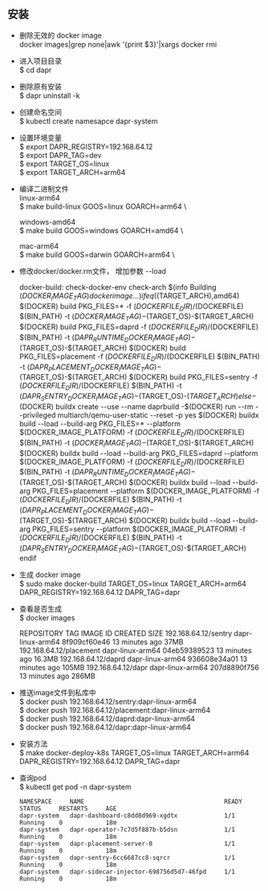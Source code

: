 ## 安装
- 删除无效的 docker image \
  docker images|grep none|awk '{print $3}'|xargs docker rmi


- 进入项目目录 \
  $ cd dapr 


- 删除原有安装 \
  $ dapr uninstall -k


- 创建命名空间 \
  $ kubectl create namesapce dapr-system


- 设置环境变量 \
  $ export DAPR_REGISTRY=192.168.64.12 \
  $ export DAPR_TAG=dev \
  $ export  TARGET_OS=linux \
  $ export  TARGET_ARCH=arm64 


- 编译二进制文件 \
  linux-arm64 \
  $ make build-linux GOOS=linux GOARCH=arm64 \
  
  windows-amd64 \
  $ make build GOOS=windows GOARCH=amd64 \

  mac-arm64 \
  $ make build GOOS=darwin GOARCH=arm64 \

- 修改docker/docker.rm文件， 增加参数 --load
  
    
    docker-build: check-docker-env check-arch
        $(info Building $(DOCKER_IMAGE_TAG) docker image ...)
    ifeq ($(TARGET_ARCH),amd64)
        $(DOCKER) build PKG_FILES=* -f $(DOCKERFILE_DIR)/$(DOCKERFILE) $(BIN_PATH) -t $(DOCKER_IMAGE_TAG)-$(TARGET_OS)-$(TARGET_ARCH)
        $(DOCKER) build PKG_FILES=daprd -f $(DOCKERFILE_DIR)/$(DOCKERFILE) $(BIN_PATH) -t $(DAPR_RUNTIME_DOCKER_IMAGE_TAG)-$(TARGET_OS)-$(TARGET_ARCH)
        $(DOCKER) build PKG_FILES=placement -f $(DOCKERFILE_DIR)/$(DOCKERFILE) $(BIN_PATH) -t $(DAPR_PLACEMENT_DOCKER_IMAGE_TAG)-$(TARGET_OS)-$(TARGET_ARCH)
        $(DOCKER) build PKG_FILES=sentry -f $(DOCKERFILE_DIR)/$(DOCKERFILE) $(BIN_PATH) -t $(DAPR_SENTRY_DOCKER_IMAGE_TAG)-$(TARGET_OS)-$(TARGET_ARCH)
    else
        -$(DOCKER) buildx create --use --name daprbuild
        -$(DOCKER) run --rm --privileged multiarch/qemu-user-static --reset -p yes
        $(DOCKER) buildx build --load  --build-arg PKG_FILES=*         --platform $(DOCKER_IMAGE_PLATFORM) -f $(DOCKERFILE_DIR)/$(DOCKERFILE) $(BIN_PATH) -t $(DOCKER_IMAGE_TAG)-$(TARGET_OS)-$(TARGET_ARCH)
        $(DOCKER) buildx build --load  --build-arg PKG_FILES=daprd     --platform $(DOCKER_IMAGE_PLATFORM) -f $(DOCKERFILE_DIR)/$(DOCKERFILE) $(BIN_PATH) -t $(DAPR_RUNTIME_DOCKER_IMAGE_TAG)-$(TARGET_OS)-$(TARGET_ARCH)
        $(DOCKER) buildx build --load  --build-arg PKG_FILES=placement --platform $(DOCKER_IMAGE_PLATFORM) -f $(DOCKERFILE_DIR)/$(DOCKERFILE) $(BIN_PATH) -t $(DAPR_PLACEMENT_DOCKER_IMAGE_TAG)-$(TARGET_OS)-$(TARGET_ARCH)
        $(DOCKER) buildx build --load  --build-arg PKG_FILES=sentry    --platform $(DOCKER_IMAGE_PLATFORM) -f $(DOCKERFILE_DIR)/$(DOCKERFILE) $(BIN_PATH) -t $(DAPR_SENTRY_DOCKER_IMAGE_TAG)-$(TARGET_OS)-$(TARGET_ARCH)
    endif

- 生成 docker image \
  $ sudo make docker-build TARGET_OS=linux TARGET_ARCH=arm64 DAPR_REGISTRY=192.168.64.12 DAPR_TAG=dapr
	

- 查看是否生成 \
  $ docker images 
	

    REPOSITORY                    TAG                     IMAGE ID          CREATED             SIZE
    192.168.64.12/sentry          dapr-linux-arm64        8f909cf60e46      13 minutes ago      37MB
    192.168.64.12/placement       dapr-linux-arm64        04eb59389523      13 minutes ago      16.3MB
    192.168.64.12/daprd           dapr-linux-arm64        936608e34a01      13 minutes ago      105MB
    192.168.64.12/dapr            dapr-linux-arm64        207d8890f756      13 minutes ago      286MB
	
	
- 推送image文件到私库中 \
    $ docker push 192.168.64.12/sentry:dapr-linux-arm64 \
    $ docker push 192.168.64.12/placement:dapr-linux-arm64 \
    $ docker push 192.168.64.12/daprd:dapr-linux-arm64 \
    $ docker push 192.168.64.12/dapr:dapr-linux-arm64


- 安装方法 \
  $ make docker-deploy-k8s TARGET_OS=linux TARGET_ARCH=arm64 DAPR_REGISTRY=192.168.64.12  DAPR_TAG=dapr


- 查询pod \
  $ kubectl get pod -n dapr-system 


      NAMESPACE     NAME                                       READY     STATUS     RESTARTS     AGE 
      dapr-system   dapr-dashboard-c8dd8d969-xgdtx             1/1       Running    0            18m 
      dapr-system   dapr-operator-7c7d5f887b-b5dsn             1/1       Running    0            18m 
      dapr-system   dapr-placement-server-0                    1/1       Running    0            18m 
      dapr-system   dapr-sentry-6cc6687cc8-sqrcr               1/1       Running    0            18m 
      dapr-system   dapr-sidecar-injector-698756d5d7-46fpd     1/1       Running    0            18m 
      
